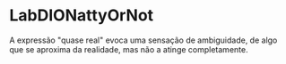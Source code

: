 # LabDIONattyOrNot
A expressão "quase real" evoca uma sensação de ambiguidade, de algo que se aproxima da realidade, mas não a atinge  completamente.
